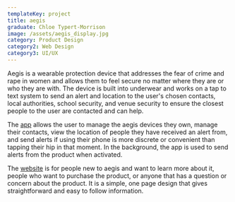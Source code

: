 ```yaml
---
templateKey: project
title: aegis
graduate: Chloe Typert-Morrison
image: /assets/aegis_display.jpg
category: Product Design
category2: Web Design
category3: UI/UX
---
```

Aegis is a wearable protection device that addresses the fear of crime and rape in women and allows them to feel secure no matter where they are or who they are with. The device is built into underwear and works on a tap to text system to send an alert and location to the user's chosen contacts, local authorities, school security, and venue security to ensure the closest people to the user are contacted and can help.

The [app](https://invis.io/A3GM3JB2GE4) allows the user to manage the aegis devices they own, manage their contacts, view the location of people they have received an alert from, and send alerts if using their phone is more discrete or convenient than tapping their hip in that moment. In the background, the app is used to send alerts from the product when activated.

The [website](http://aegis.myportfoliospot.com/) is for people new to aegis and want to learn more about it, people who want to purchase the product, or anyone that has a question or concern about the product. It is a simple, one page design that gives straightforward and easy to follow information.
